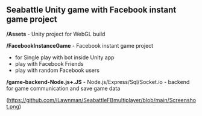 ## Seabattle Unity game with Facebook instant game project
 
**/Assets** - Unity project for WebGL build

**/FacebookInstanceGame** - Facebook instant game project
* for Single play with bot inside Unity app
* play with Facebook Friends
* play with random Facebook users

**/game-backend-Node.js+.JS** - Node.js/Express/Sql/Socket.io - backend for game communication and save game data

(https://github.com/iLawnman/SeabattleFBmultiplayer/blob/main/Screenshot.png)

